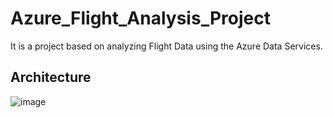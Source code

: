 # Azure_Flight_Analysis_Project
It is a project based on analyzing Flight Data using the Azure Data Services.


## Architecture

![image](https://github.com/Subramanian-Thiagarajan/Azure_Flight_Analysis_Project/assets/96657323/eab0c2d0-a0b9-44dd-8b89-2c6141fdd659)
